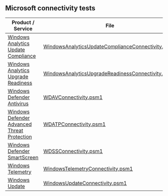 ## Microsoft connectivity tests

| Product / Service | File |
| -- | -- |
| [Windows Analytics Update Compliance](./WindowsAnalytics/) | [WindowsAnalyticsUpdateComplianceConnectivity.psm1](./WindowsAnalytics/WindowsAnalyticsUpdateComplianceConnectivity.psm1) |
| [Windows Analytics Upgrade Readiness](./WindowsAnalytics/) | [WindowsAnalyticsUpgradeReadinessConnectivity.psm1](./WindowsAnalytics/WindowsAnalyticsUpgradeReadinessConnectivity.psm1) |
| [Windows Defender Antivirus](./WindowsDefenderAntiVirus/) | [WDAVConnectivity.psm1](./WindowsDefenderAntiVirus/WDAVConnectivity.psm1) |
| [Windows Defender Advanced Threat Protection](./WindowsDefenderAdvancedThreatProtection/) | [WDATPConnectivity.psm1](./WindowsDefenderAdvancedThreatProtection/WDATPConnectivity.psm1) |
| [Windows Defender SmartScreen](/WindowsDefenderSmartScreen/W) | [WDSSConnectivity.psm1](./WindowsDefenderSmartScreen/WDSSConnectivity.psm1) |
| [Windows Telemetry](./WindowsTelemetry/) | [WindowsTelemetryConnectivity.psm1](./WindowsTelemetry/WindowsTelemetryConnectivity.psm1) |
| [Windows Update](./WindowsUpdate/) | [WindowsUpdateConnectivity.psm1](./WindowsUpdate/WindowsUpdateConnectivity.psm1) |
